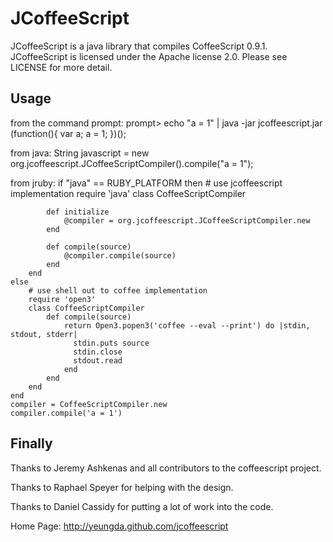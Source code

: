 # JCoffeeScript

JCoffeeScript is a java library that compiles CoffeeScript 0.9.1.  JCoffeeScript is licensed under the Apache license 2.0.  Please see LICENSE for more detail.

## Usage
from the command prompt:
    prompt> echo "a = 1" | java -jar jcoffeescript.jar
    (function(){
      var a;
      a = 1;
    })();

from java:
    String javascript = new org.jcoffeescript.JCoffeeScriptCompiler().compile("a = 1");

from jruby:
    if "java" == RUBY_PLATFORM then
        # use jcoffeescript implementation
        require 'java'
        class CoffeeScriptCompiler

            def initialize
                @compiler = org.jcoffeescript.JCoffeeScriptCompiler.new
            end

            def compile(source)
                @compiler.compile(source)
            end
        end
    else
        # use shell out to coffee implementation
        require 'open3'
        class CoffeeScriptCompiler
            def compile(source)
                return Open3.popen3('coffee --eval --print') do |stdin, stdout, stderr|
                  stdin.puts source
                  stdin.close
                  stdout.read
                end
            end
        end
    end
    compiler = CoffeeScriptCompiler.new
    compiler.compile('a = 1')

## Finally
Thanks to Jeremy Ashkenas and all contributors to the coffeescript project.

Thanks to Raphael Speyer for helping with the design.

Thanks to Daniel Cassidy for putting a lot of work into the code.

Home Page: http://yeungda.github.com/jcoffeescript
